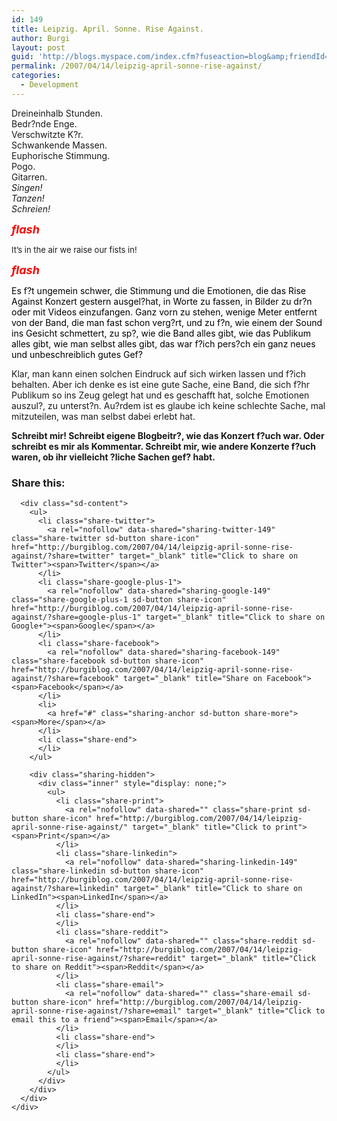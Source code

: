```yaml
---
id: 149
title: Leipzig. April. Sonne. Rise Against.
author: Burgi
layout: post
guid: 'http://blogs.myspace.com/index.cfm?fuseaction=blog&amp;friendId=11116526'
permalink: /2007/04/14/leipzig-april-sonne-rise-against/
categories:
  - Development
---
```

<p class="wp-flattr-button">
  <a class="FlattrButton" style="display:none;" href="http://burgiblog.com/2007/04/14/leipzig-april-sonne-rise-against/" title=" Leipzig. April. Sonne. Rise Against." rev="flattr;uid:BurkhardR;language:en_GB;category:audio;tags:blog;button:compact;">Dreineinhalb Stunden. Bedr?nde Enge. Verschwitzte K?r.Schwankende Massen.Euphorische Stimmung.Pogo.Gitarren.Singen!Tanzen!Schreien! *flash* It&#8217;s in the air we raise our fists in! *flash* Es f?t ungemein schwer, die Stimmung und die Emotionen, die das...</a>
</p>

Dreineinhalb Stunden.   
Bedr?nde Enge.   
Verschwitzte K?r.  
Schwankende Massen.  
Euphorische Stimmung.  
Pogo.  
Gitarren.  
<span style="font-style:italic;">Singen!</span>  
<span style="font-style:italic;">Tanzen!</span>  
<span style="font-style:italic;">Schreien!</span>

<font size="4"><span style="font-weight:bold;color:rgb(255,0,0);">*flash*</span></font>

<font size="2">It&#8217;s in the air we raise our fists in!</font>  
<img />

<span style="font-weight:bold;color:rgb(255,0,0);"><font size="4">*flash*</font></p> 

<p>
  </span><span style="color:rgb(255,0,0);"><span style="color:rgb(0,0,0);">Es f?t ungemein schwer, die Stimmung und die Emotionen, die das Rise Against Konzert gestern ausgel?hat, in Worte zu fassen, in Bilder zu dr?n oder mit Videos einzufangen. Ganz vorn zu stehen, wenige Meter entfernt von der Band, die man fast schon verg?rt, und zu f?n, wie einem der Sound ins Gesicht schmettert, zu sp?, wie die Band alles gibt, wie das Publikum alles gibt, wie man selbst alles gibt, das war f?ich pers?ch ein ganz neues und unbeschreiblich gutes Gef?</p> 
  
  <p>
    Klar, man kann einen solchen Eindruck auf sich wirken lassen und f?ich behalten. Aber ich denke es ist eine gute Sache, eine Band, die sich f?hr Publikum so ins Zeug gelegt hat und es geschafft hat, solche Emotionen auszul?, zu unterst?n. Au?rdem ist es glaube ich keine schlechte Sache, mal mitzuteilen, was man selbst dabei erlebt hat.
  </p>
  
  <p>
    <span style="font-weight:bold;">Schreibt mir! Schreibt eigene Blogbeitr?, wie das Konzert f?uch war. Oder&nbsp; schreibt es mir als Kommentar. Schreibt mir, wie andere Konzerte f?uch waren, ob ihr vielleicht ?liche Sachen gef? habt.</span><br /></span></span><span style="font-weight:bold;color:rgb(255,0,0);"></span>
  </p>
  
  <div class="sharedaddy sd-sharing-enabled">
    <div class="robots-nocontent sd-block sd-social sd-social-icon-text sd-sharing">
      <h3 class="sd-title">
        Share this:
      </h3>
      
      <div class="sd-content">
        <ul>
          <li class="share-twitter">
            <a rel="nofollow" data-shared="sharing-twitter-149" class="share-twitter sd-button share-icon" href="http://burgiblog.com/2007/04/14/leipzig-april-sonne-rise-against/?share=twitter" target="_blank" title="Click to share on Twitter"><span>Twitter</span></a>
          </li>
          <li class="share-google-plus-1">
            <a rel="nofollow" data-shared="sharing-google-149" class="share-google-plus-1 sd-button share-icon" href="http://burgiblog.com/2007/04/14/leipzig-april-sonne-rise-against/?share=google-plus-1" target="_blank" title="Click to share on Google+"><span>Google</span></a>
          </li>
          <li class="share-facebook">
            <a rel="nofollow" data-shared="sharing-facebook-149" class="share-facebook sd-button share-icon" href="http://burgiblog.com/2007/04/14/leipzig-april-sonne-rise-against/?share=facebook" target="_blank" title="Share on Facebook"><span>Facebook</span></a>
          </li>
          <li>
            <a href="#" class="sharing-anchor sd-button share-more"><span>More</span></a>
          </li>
          <li class="share-end">
          </li>
        </ul>
        
        <div class="sharing-hidden">
          <div class="inner" style="display: none;">
            <ul>
              <li class="share-print">
                <a rel="nofollow" data-shared="" class="share-print sd-button share-icon" href="http://burgiblog.com/2007/04/14/leipzig-april-sonne-rise-against/" target="_blank" title="Click to print"><span>Print</span></a>
              </li>
              <li class="share-linkedin">
                <a rel="nofollow" data-shared="sharing-linkedin-149" class="share-linkedin sd-button share-icon" href="http://burgiblog.com/2007/04/14/leipzig-april-sonne-rise-against/?share=linkedin" target="_blank" title="Click to share on LinkedIn"><span>LinkedIn</span></a>
              </li>
              <li class="share-end">
              </li>
              <li class="share-reddit">
                <a rel="nofollow" data-shared="" class="share-reddit sd-button share-icon" href="http://burgiblog.com/2007/04/14/leipzig-april-sonne-rise-against/?share=reddit" target="_blank" title="Click to share on Reddit"><span>Reddit</span></a>
              </li>
              <li class="share-email">
                <a rel="nofollow" data-shared="" class="share-email sd-button share-icon" href="http://burgiblog.com/2007/04/14/leipzig-april-sonne-rise-against/?share=email" target="_blank" title="Click to email this to a friend"><span>Email</span></a>
              </li>
              <li class="share-end">
              </li>
              <li class="share-end">
              </li>
            </ul>
          </div>
        </div>
      </div>
    </div>
  </div>